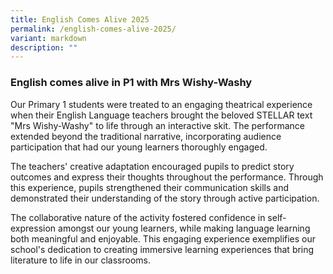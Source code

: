 ```yaml
---
title: English Comes Alive 2025
permalink: /english-comes-alive-2025/
variant: markdown
description: ""
---
```

### **English comes alive in P1 with Mrs Wishy-Washy**

Our Primary 1 students were treated to an engaging theatrical experience when their English Language teachers brought the beloved STELLAR text "Mrs Wishy-Washy" to life through an interactive skit. The performance extended beyond the traditional narrative, incorporating audience participation that had our young learners thoroughly engaged.

The teachers' creative adaptation encouraged pupils to predict story outcomes and express their thoughts throughout the performance. Through this experience, pupils strengthened their communication skills and demonstrated their understanding of the story through active participation.

The collaborative nature of the activity fostered confidence in self-expression amongst our young learners, while making language learning both meaningful and enjoyable. This engaging experience exemplifies our school's dedication to creating immersive learning experiences that bring literature to life in our classrooms.
